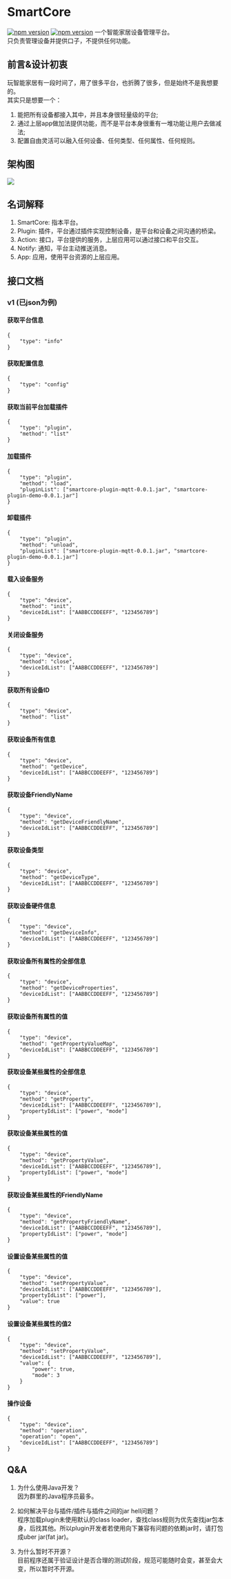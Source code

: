 # SmartCore
[![npm version](https://img.shields.io/badge/releases-0.0.1-blue.svg)](https://github.com/SmartCore-Team/SmartCore/tree/master)
[![npm version](https://img.shields.io/badge/dev-0.0.1-yellow.svg)](https://github.com/SmartCore-Team/SmartCore/tree/dev)
一个智能家居设备管理平台。   
只负责管理设备并提供口子，不提供任何功能。

## 前言&设计初衷
玩智能家居有一段时间了，用了很多平台，也折腾了很多，但是始终不是我想要的。   
其实只是想要一个：
1. 能把所有设备都接入其中，并且本身很轻量级的平台;
2. 通过上层app做加法提供功能，而不是平台本身很重有一堆功能让用户去做减法;
3. 配置自由灵活可以融入任何设备、任何类型、任何属性、任何规则。

## 架构图
![](https://raw.githubusercontent.com/SmartCore-Team/SmartCore/master/images/framework.png)

## 名词解释
1. SmartCore: 指本平台。
2. Plugin: 插件，平台通过插件实现控制设备，是平台和设备之间沟通的桥梁。
3. Action: 接口，平台提供的服务，上层应用可以通过接口和平台交互。
4. Notify: 通知，平台主动推送消息。
5. App: 应用，使用平台资源的上层应用。

## 接口文档
### v1 (已json为例)
#### 获取平台信息
```
{
    "type": "info"
}
```
#### 获取配置信息
```
{
    "type": "config"
}
```
#### 获取当前平台加载插件
```
{
    "type": "plugin",
    "method": "list"
}
```
#### 加载插件
```
{
    "type": "plugin",
    "method": "load",
    "pluginList": ["smartcore-plugin-mqtt-0.0.1.jar", "smartcore-plugin-demo-0.0.1.jar"]
}
```
#### 卸载插件
```
{
    "type": "plugin",
    "method": "unload",
    "pluginList": ["smartcore-plugin-mqtt-0.0.1.jar", "smartcore-plugin-demo-0.0.1.jar"]
}
```
#### 载入设备服务
```
{
    "type": "device",
    "method": "init",
    "deviceIdList": ["AABBCCDDEEFF", "123456789"]
}
```
#### 关闭设备服务
```
{
    "type": "device",
    "method": "close",
    "deviceIdList": ["AABBCCDDEEFF", "123456789"]
}
```
#### 获取所有设备ID
```
{
    "type": "device",
    "method": "list"
}
```
#### 获取设备所有信息
```
{
    "type": "device",
    "method": "getDevice",
    "deviceIdList": ["AABBCCDDEEFF", "123456789"]
}
```
#### 获取设备FriendlyName
```
{
    "type": "device",
    "method": "getDeviceFriendlyName",
    "deviceIdList": ["AABBCCDDEEFF", "123456789"]
}
```
#### 获取设备类型
```
{
    "type": "device",
    "method": "getDeviceType",
    "deviceIdList": ["AABBCCDDEEFF", "123456789"]
}
```
#### 获取设备硬件信息
```
{
    "type": "device",
    "method": "getDeviceInfo",
    "deviceIdList": ["AABBCCDDEEFF", "123456789"]
}
```
#### 获取设备所有属性的全部信息
```
{
    "type": "device",
    "method": "getDeviceProperties",
    "deviceIdList": ["AABBCCDDEEFF", "123456789"]
}
```
#### 获取设备所有属性的值
```
{
    "type": "device",
    "method": "getPropertyValueMap",
    "deviceIdList": ["AABBCCDDEEFF", "123456789"]
}
```
#### 获取设备某些属性的全部信息
```
{
    "type": "device",
    "method": "getProperty",
    "deviceIdList": ["AABBCCDDEEFF", "123456789"],
    "propertyIdList": ["power", "mode"]
}
```
#### 获取设备某些属性的值
```
{
    "type": "device",
    "method": "getPropertyValue",
    "deviceIdList": ["AABBCCDDEEFF", "123456789"],
    "propertyIdList": ["power", "mode"]
}
```
#### 获取设备某些属性的FriendlyName
```
{
    "type": "device",
    "method": "getPropertyFriendlyName",
    "deviceIdList": ["AABBCCDDEEFF", "123456789"],
    "propertyIdList": ["power", "mode"]
}
```
#### 设置设备某些属性的值
```
{
    "type": "device",
    "method": "setPropertyValue",
    "deviceIdList": ["AABBCCDDEEFF", "123456789"],
    "propertyIdList": ["power"],
    "value": true
}
```
#### 设置设备某些属性的值2
```
{
    "type": "device",
    "method": "setPropertyValue",
    "deviceIdList": ["AABBCCDDEEFF", "123456789"],
    "value": {
        "power": true,
        "mode": 3
    }
}
```
#### 操作设备
```
{
    "type": "device",
    "method": "operation",
    "operation": "open",
    "deviceIdList": ["AABBCCDDEEFF", "123456789"]
}
```

## Q&A
1. 为什么使用Java开发？   
因为群里的Java程序员最多。

2. 如何解决平台与插件/插件与插件之间的jar hell问题？   
程序加载plugin未使用默认的class loader，查找class规则为优先查找jar包本身，后找其他。所以plugin开发者若使用向下兼容有问题的依赖jar时，请打包成uber jar(fat jar)。
   
3. 为什么暂时不开源？   
目前程序还属于验证设计是否合理的测试阶段，规范可能随时会变，甚至会大变，所以暂时不开源。